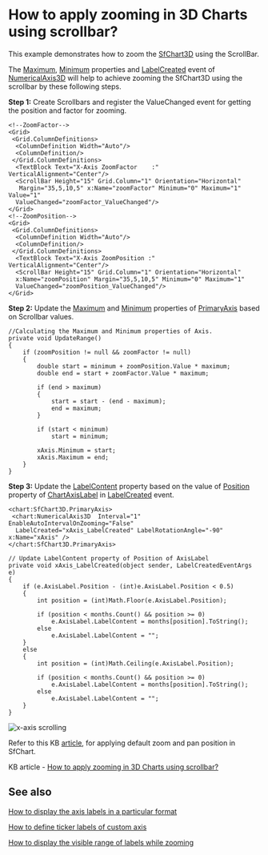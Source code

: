 # How to apply zooming in 3D Charts using scrollbar?

This example demonstrates how to zoom the [SfChart3D](https://help.syncfusion.com/wpf/sfchart3d/gettingstarted) using the ScrollBar.

The [Maximum](https://help.syncfusion.com/cr/wpf/Syncfusion.UI.Xaml.Charts.NumericalAxis3D.html#Syncfusion_UI_Xaml_Charts_NumericalAxis3D_Maximum), [Minimum](https://help.syncfusion.com/cr/wpf/Syncfusion.UI.Xaml.Charts.NumericalAxis3D.html#Syncfusion_UI_Xaml_Charts_NumericalAxis3D_Minimum) properties and [LabelCreated](https://help.syncfusion.com/cr/wpf/Syncfusion.UI.Xaml.Charts.ChartAxis.html) event of [NumericalAxis3D](https://help.syncfusion.com/cr/Syncfusion.UI.Xaml.Charts.NumericalAxis3D.html) will help to achieve zooming the SfChart3D using the scrollbar by these following steps.

**Step 1:** Create Scrollbars and register the ValueChanged event for getting the position and factor for zooming.
```
<!--ZoomFactor-->
<Grid>
 <Grid.ColumnDefinitions>
  <ColumnDefinition Width="Auto"/>
  <ColumnDefinition/>
 </Grid.ColumnDefinitions>
  <TextBlock Text="X-Axis ZoomFactor    :"  VerticalAlignment="Center"/>
  <ScrollBar Height="15" Grid.Column="1" Orientation="Horizontal"    Margin="35,5,10,5" x:Name="zoomFactor" Minimum="0" Maximum="1" Value="1"
  ValueChanged="zoomFactor_ValueChanged"/>
</Grid>
<!--ZoomPosition-->
<Grid>
 <Grid.ColumnDefinitions>
  <ColumnDefinition Width="Auto"/>
  <ColumnDefinition/>
 </Grid.ColumnDefinitions>
  <TextBlock Text="X-Axis ZoomPosition :"  VerticalAlignment="Center"/>
  <ScrollBar Height="15" Grid.Column="1" Orientation="Horizontal" 
  x:Name="zoomPosition" Margin="35,5,10,5" Minimum="0" Maximum="1"
  ValueChanged="zoomPosition_ValueChanged"/>
</Grid>
```

**Step 2:** Update the [Maximum](https://help.syncfusion.com/cr/wpf/Syncfusion.UI.Xaml.Charts.NumericalAxis3D.html#Syncfusion_UI_Xaml_Charts_NumericalAxis3D_Maximum) and [Minimum](https://help.syncfusion.com/cr/wpf/Syncfusion.UI.Xaml.Charts.NumericalAxis3D.html#Syncfusion_UI_Xaml_Charts_NumericalAxis3D_Minimum) properties of [PrimaryAxis](https://help.syncfusion.com/cr/wpf/Syncfusion.UI.Xaml.Charts.SfChart3D.html#Syncfusion_UI_Xaml_Charts_SfChart3D_PrimaryAxis) based on Scrollbar values.
```
//Calculating the Maximum and Minimum properties of Axis.
private void UpdateRange()
{
    if (zoomPosition != null && zoomFactor != null)
    {
        double start = minimum + zoomPosition.Value * maximum;
        double end = start + zoomFactor.Value * maximum;

        if (end > maximum)
        {
            start = start - (end - maximum);
            end = maximum;
        }

        if (start < minimum)
            start = minimum;

        xAxis.Minimum = start;
        xAxis.Maximum = end;
    }
}
```

**Step 3:** Update the [LabelContent](https://help.syncfusion.com/cr/wpf/Syncfusion.UI.Xaml.Charts.ChartAxisLabel.html#Syncfusion_UI_Xaml_Charts_ChartAxisLabel_LabelContent) property based on the value of [Position](https://help.syncfusion.com/cr/Syncfusion.UI.Xaml.Charts.ChartAxisLabel.html) property of [ChartAxisLabel](https://help.syncfusion.com/cr/Syncfusion.UI.Xaml.Charts.ChartAxisLabel.html) in [LabelCreated](https://help.syncfusion.com/cr/wpf/Syncfusion.UI.Xaml.Charts.ChartAxis.html) event.
```
<chart:SfChart3D.PrimaryAxis>
 <chart:NumericalAxis3D  Interval="1" EnableAutoIntervalOnZooming="False"   LabelCreated="xAxis_LabelCreated" LabelRotationAngle="-90" x:Name="xAxis" />
</chart:SfChart3D.PrimaryAxis>
```
```
// Update LabelContent property of Position of AxisLabel
private void xAxis_LabelCreated(object sender, LabelCreatedEventArgs e)
{
    if (e.AxisLabel.Position - (int)e.AxisLabel.Position < 0.5)
    {
        int position = (int)Math.Floor(e.AxisLabel.Position);

        if (position < months.Count() && position >= 0)
            e.AxisLabel.LabelContent = months[position].ToString();
        else
            e.AxisLabel.LabelContent = "";
    }
    else
    {
        int position = (int)Math.Ceiling(e.AxisLabel.Position);

        if (position < months.Count() && position >= 0)
            e.AxisLabel.LabelContent = months[position].ToString();
        else
            e.AxisLabel.LabelContent = "";
    }
}
```

![x-axis scrolling](https://github.com/user-attachments/assets/73d3f639-a7dc-4a04-9368-9c663b4a94de)


Refer to this KB [article](https://www.syncfusion.com/kb/2904/how-to-set-default-zoom-pan-position-for-charts), for applying default zoom and pan position in SfChart.

KB article - [How to apply zooming in 3D Charts using scrollbar?](https://www.syncfusion.com/kb/11667/how-to-apply-zooming-in-3d-charts-using-scrollbar)

## See also

[How to display the axis labels in a particular format](https://www.syncfusion.com/kb/3318/how-to-display-the-axis-labels-in-a-particular-format)

[How to define ticker labels of custom axis](https://www.syncfusion.com/kb/2588/how-to-define-ticker-labels-of-custom-axis)

[How to display the visible range of labels while zooming](https://www.syncfusion.com/kb/2712/how-to-display-the-visible-range-of-labels-while-zooming)
